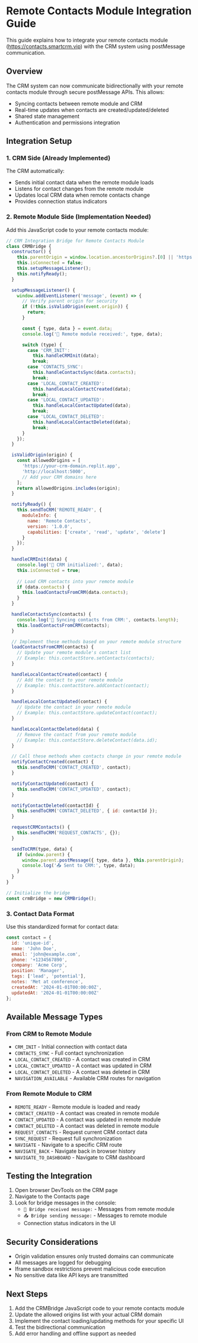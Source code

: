 # Remote Contacts Module Integration Guide

This guide explains how to integrate your remote contacts module (https://contacts.smartcrm.vip) with the CRM system using postMessage communication.

## Overview

The CRM system can now communicate bidirectionally with your remote contacts module through secure postMessage APIs. This allows:

- Syncing contacts between remote module and CRM
- Real-time updates when contacts are created/updated/deleted
- Shared state management
- Authentication and permissions integration

## Integration Setup

### 1. CRM Side (Already Implemented)

The CRM automatically:
- Sends initial contact data when the remote module loads
- Listens for contact changes from the remote module
- Updates local CRM data when remote contacts change
- Provides connection status indicators

### 2. Remote Module Side (Implementation Needed)

Add this JavaScript code to your remote contacts module:

```javascript
// CRM Integration Bridge for Remote Contacts Module
class CRMBridge {
  constructor() {
    this.parentOrigin = window.location.ancestorOrigins?.[0] || 'https://your-crm-domain.replit.app';
    this.isConnected = false;
    this.setupMessageListener();
    this.notifyReady();
  }

  setupMessageListener() {
    window.addEventListener('message', (event) => {
      // Verify parent origin for security
      if (!this.isValidOrigin(event.origin)) {
        return;
      }

      const { type, data } = event.data;
      console.log('📨 Remote module received:', type, data);

      switch (type) {
        case 'CRM_INIT':
          this.handleCRMInit(data);
          break;
        case 'CONTACTS_SYNC':
          this.handleContactsSync(data.contacts);
          break;
        case 'LOCAL_CONTACT_CREATED':
          this.handleLocalContactCreated(data);
          break;
        case 'LOCAL_CONTACT_UPDATED':
          this.handleLocalContactUpdated(data);
          break;
        case 'LOCAL_CONTACT_DELETED':
          this.handleLocalContactDeleted(data);
          break;
      }
    });
  }

  isValidOrigin(origin) {
    const allowedOrigins = [
      'https://your-crm-domain.replit.app',
      'http://localhost:5000',
      // Add your CRM domains here
    ];
    return allowedOrigins.includes(origin);
  }

  notifyReady() {
    this.sendToCRM('REMOTE_READY', { 
      moduleInfo: {
        name: 'Remote Contacts',
        version: '1.0.0',
        capabilities: ['create', 'read', 'update', 'delete']
      }
    });
  }

  handleCRMInit(data) {
    console.log('🚀 CRM initialized:', data);
    this.isConnected = true;
    
    // Load CRM contacts into your remote module
    if (data.contacts) {
      this.loadContactsFromCRM(data.contacts);
    }
  }

  handleContactsSync(contacts) {
    console.log('🔄 Syncing contacts from CRM:', contacts.length);
    this.loadContactsFromCRM(contacts);
  }

  // Implement these methods based on your remote module structure
  loadContactsFromCRM(contacts) {
    // Update your remote module's contact list
    // Example: this.contactStore.setContacts(contacts);
  }

  handleLocalContactCreated(contact) {
    // Add the contact to your remote module
    // Example: this.contactStore.addContact(contact);
  }

  handleLocalContactUpdated(contact) {
    // Update the contact in your remote module
    // Example: this.contactStore.updateContact(contact);
  }

  handleLocalContactDeleted(data) {
    // Remove the contact from your remote module
    // Example: this.contactStore.deleteContact(data.id);
  }

  // Call these methods when contacts change in your remote module
  notifyContactCreated(contact) {
    this.sendToCRM('CONTACT_CREATED', contact);
  }

  notifyContactUpdated(contact) {
    this.sendToCRM('CONTACT_UPDATED', contact);
  }

  notifyContactDeleted(contactId) {
    this.sendToCRM('CONTACT_DELETED', { id: contactId });
  }

  requestCRMContacts() {
    this.sendToCRM('REQUEST_CONTACTS', {});
  }

  sendToCRM(type, data) {
    if (window.parent) {
      window.parent.postMessage({ type, data }, this.parentOrigin);
      console.log('📤 Sent to CRM:', type, data);
    }
  }
}

// Initialize the bridge
const crmBridge = new CRMBridge();
```

### 3. Contact Data Format

Use this standardized format for contact data:

```javascript
const contact = {
  id: 'unique-id',
  name: 'John Doe',
  email: 'john@example.com',
  phone: '+1234567890',
  company: 'Acme Corp',
  position: 'Manager',
  tags: ['lead', 'potential'],
  notes: 'Met at conference',
  createdAt: '2024-01-01T00:00:00Z',
  updatedAt: '2024-01-01T00:00:00Z'
};
```

## Available Message Types

### From CRM to Remote Module
- `CRM_INIT` - Initial connection with contact data
- `CONTACTS_SYNC` - Full contact synchronization
- `LOCAL_CONTACT_CREATED` - A contact was created in CRM
- `LOCAL_CONTACT_UPDATED` - A contact was updated in CRM
- `LOCAL_CONTACT_DELETED` - A contact was deleted in CRM
- `NAVIGATION_AVAILABLE` - Available CRM routes for navigation

### From Remote Module to CRM
- `REMOTE_READY` - Remote module is loaded and ready
- `CONTACT_CREATED` - A contact was created in remote module
- `CONTACT_UPDATED` - A contact was updated in remote module
- `CONTACT_DELETED` - A contact was deleted in remote module
- `REQUEST_CONTACTS` - Request current CRM contact data
- `SYNC_REQUEST` - Request full synchronization
- `NAVIGATE` - Navigate to a specific CRM route
- `NAVIGATE_BACK` - Navigate back in browser history
- `NAVIGATE_TO_DASHBOARD` - Navigate to CRM dashboard

## Testing the Integration

1. Open browser DevTools on the CRM page
2. Navigate to the Contacts page
3. Look for bridge messages in the console:
   - `🔗 Bridge received message:` - Messages from remote module
   - `📤 Bridge sending message:` - Messages to remote module
   - Connection status indicators in the UI

## Security Considerations

- Origin validation ensures only trusted domains can communicate
- All messages are logged for debugging
- Iframe sandbox restrictions prevent malicious code execution
- No sensitive data like API keys are transmitted

## Next Steps

1. Add the CRMBridge JavaScript code to your remote contacts module
2. Update the allowed origins list with your actual CRM domain
3. Implement the contact loading/updating methods for your specific UI
4. Test the bidirectional communication
5. Add error handling and offline support as needed